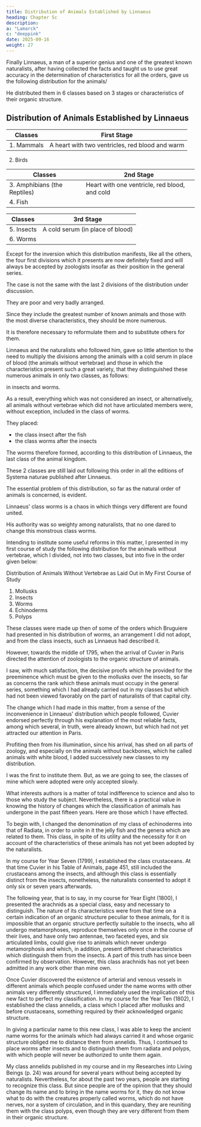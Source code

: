 ```yaml
---
title: Distribution of Animals Established by Linnaeus
heading: Chapter 5c
description: 
a: "Lamarck"
c: "deeppink"
date: 2025-09-16
weight: 27
---
```




Finally Linnaeus, a man of a superior genius and one of the greatest known naturalists, after having collected the facts and taught us to use great accuracy in the determination of characteristics for all the orders, gave us the following distribution for the animals/

He distributed them in 6 classes based on 3 stages or characteristics of their organic structure.


## Distribution of Animals Established by Linnaeus

Classes | First Stage
-- | ---
1. Mammals |  A heart with two ventricles, red blood and warm
2. Birds

Classes | 2nd Stage
-- | ---
3. Amphibians (the Reptiles) | Heart with one ventricle, red blood, and cold
4. Fish | | Heart with one ventricle, red blood, and cold

Classes | 3rd Stage
-- | ---
5. Insects | A cold serum (in place of blood)
6. Worms | 


Except for the inversion which this distribution manifests, like all the others, the four first divisions which it presents are now definitely fixed and will always be accepted by zoologists insofar as their position in the general series.

 <!-- And we see that it is the illustrious Swedish naturalist whom we have primarily to thank for this. -->

The case is not the same with the last 2 divisions of the distribution under discussion. 

They are poor and very badly arranged. 

Since they include the greatest number of known animals and those with the most diverse characteristics, they should be more numerous. 

It is therefore necessary to reformulate them and to substitute others for them.

Linnaeus and the naturalists who followed him, gave so little attention to the need to multiply the divisions among the animals with a cold serum in place of blood (the animals without vertebrae) and those in which the characteristics present such a great variety, that they distinguished these numerous animals in only two classes, as follows: 

in insects and worms. 

As a result, everything which was not considered an insect, or alternatively, all animals without vertebrae which did not have articulated members were, without exception, included in the class of worms. 

They placed:
- the class insect after the fish
- the class worms after the insects

The worms therefore formed, according to this distribution of Linnaeus, the last class of the animal kingdom.

These 2 classes are still laid out following this order in all the editions of Systema naturae published after Linnaeus. 

The essential problem of this distribution, so far as the natural order of animals is concerned, is evident.

Linnaeus' class worms is a chaos in which things very different are found united.

His authority was so weighty among naturalists, that no one dared to change this monstrous class worms.

Intending to institute some useful reforms in this matter, I presented in my first course of study the following distribution for the animals without vertebrae, which I divided, not into two classes, but into five in the order given below:


Distribution of Animals Without Vertebrae as Laid Out in My First Course of Study

1. Mollusks
2. Insects
3. Worms
4. Echinoderms
5. Polyps

These classes were made up then of some of the orders which Bruguiere had presented in his distribution of worms, an arrangement I did not adopt, and from the class insects, such as Linnaeus had described it.

However, towards the middle of 1795, when the arrival of Cuvier in Paris directed the attention of zoologists to the organic structure of animals. 

I saw, with much satisfaction, the decisive proofs which he provided for the preeminence which must be given to the mollusks over the insects, so far as concerns the rank which these animals must occupy in the general series, something which I had already carried out in my classes but which had not been viewed favorably on the part of naturalists of that capital city.

The change which I had made in this matter, from a sense of the inconvenience in Linnaeus' distribution which people followed, Cuvier endorsed perfectly through his explanation of the most reliable facts, among which several, in truth, were already known, but which had not yet attracted our attention in Paris.

Profiting then from his illumination, since his arrival, has shed on all parts of zoology, and especially on the animals without backbones, which he called animals with white blood, I added successively new classes to my distribution. 

I was the first to institute them. But, as we are going to see, the classes of mine which were adopted were only accepted slowly.


What interests authors is a matter of total indifference to science and also to those who study the subject. Nevertheless, there is a practical value in knowing the history of changes which the classification of animals has undergone in the past fifteen years. Here are those which I have effected.

To begin with, I changed the denomination of my class of echinoderms into that of Radiata, in order to unite in it the jelly fish and the genera which are related to them. This class, in spite of its utility and the necessity for it on account of the characteristics of these animals has not yet been adopted by the naturalists.

In my course for Year Seven (1799), I established the class crustaceans. At that time Cuvier in his Table of Animals, page 451, still included the crustaceans among the insects, and although this class is essentially distinct from the insects, nonetheless, the naturalists consented to adopt it only six or seven years afterwards.

The following year, that is to say, in my course for Year Eight (1800), I presented the arachnids as a special class, easy and necessary to distinguish. The nature of its characteristics were from that time on a certain indication of an organic structure peculiar to these animals, for it is impossible that an organic structure perfectly suitable to the insects, who all undergo metamorphoses, reproduce themselves only once in the course of their lives, and have only two antennae, two faceted eyes, and six articulated limbs, could give rise to animals which never undergo metamorphosis and which, in addition, present different characteristics which distinguish them from the insects. A part of this truth has since been confirmed by observation. However, this class arachnids has not yet been admitted in any work other than mine own.

Once Cuvier discovered the existence of arterial and venous vessels in different animals which people confused under the name worms with other animals very differently structured, I immediately used the implication of this new fact to perfect my classification. In my course for the Year Ten (1802), I established the class annelids, a class which I placed after mollusks and before crustaceans, something required by their acknowledged organic structure.

In giving a particular name to this new class, I was able to keep the ancient name worms for the animals which had always carried it and whose organic structure obliged me to distance them from annelids. Thus, I continued to place worms after insects and to distinguish them from radiata and polyps, with which people will never be authorized to unite them again.

My class annelids published in my course and in my Researches into Living Beings (p. 24) was around for several years without being accepted by naturalists. Nevertheless, for about the past two years, people are starting to recognize this class. But since people are of the opinion that they should change its name and to bring in the name worms for it, they do not know what to do with the creatures properly called worms, which do not have nerves, nor a system of circulation, and in this quandary, they are reuniting them with the class polyps, even though they are very different from them in their organic structure.


